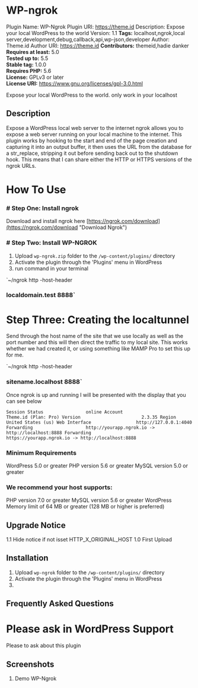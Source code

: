 # WP-ngrok

Plugin Name: WP-Ngrok
Plugin URI: https://theme.id
Description: Expose your local WordPress to the world
Version: 1.1
**Tags:** localhost,ngrok,local server,development,debug,callback,api,wp-json,developer
Author: Theme.id
Author URI: https://theme.id
**Contributors:** themeid,hadie danker \
**Requires at least:** 5.0 \
**Tested up to:** 5.5 \
**Stable tag:** 1.0.0 \
**Requires PHP:** 5.6 \
**License:** GPLv3 or later \
**License URI:** https://www.gnu.org/licenses/gpl-3.0.html


Expose your local WordPress to the world. only work in your localhost

## Description

Expose a WordPress local web server to the internet ngrok allows you to expose a web server running on your local machine to the internet.
This plugin works by hooking to the start and end of the page creation and capturing it into an output buffer, it then uses the URL from the database for a str_replace, stripping it out before sending back out to the shutdown hook. This means that I can share either the HTTP or HTTPS versions of the ngrok URLs.

# How To Use

### # Step One: Install ngrok

Download and install ngrok here  [https://ngrok.com/download](https://ngrok.com/download "Download Ngrok")

### # Step Two: Install WP-NGROK

1. Upload `wp-ngrok.zip` folder to the `/wp-content/plugins/` directory
2. Activate the plugin through the 'Plugins' menu in WordPress
3. run command in your terminal

`~/ngrok http -host-header

### localdomain.test 8888`

# Step Three: Creating the localtunnel

Send through the host name of the site that we use locally as well as the port number and this will then direct the traffic to my local site. This works whether we had created it, or using something like MAMP Pro to set this up for me.

`~/ngrok http -host-header

### sitename.localhost 8888`

Once ngrok is up and running I will be presented with the display that you can see below

`
Session Status                online
Account                       Theme.id (Plan: Pro)
Version                       2.3.35
Region                        United States (us)
Web Interface                 http://127.0.0.1:4040
Forwarding                    http://yourapp.ngrok.io -> http://localhost:8888
Forwarding                    https://yourapp.ngrok.io -> http://localhost:8888
`

### Minimum Requirements

WordPress 5.0 or greater
PHP version 5.6 or greater
MySQL version 5.0 or greater

### We recommend your host supports:

PHP version 7.0 or greater
MySQL version 5.6 or greater
WordPress Memory limit of 64 MB or greater (128 MB or higher is preferred)

## Upgrade Notice

1.1 Hide notice if not isset HTTP_X_ORIGINAL_HOST
1.0 First Upload

## Installation

1. Upload `wp-ngrok` folder to the `/wp-content/plugins/` directory
2. Activate the plugin through the 'Plugins' menu in WordPress
3.

## Frequently Asked Questions

# Please ask in WordPress Support

Please to ask about this plugin

## Screenshots

1. Demo WP-Ngrok

